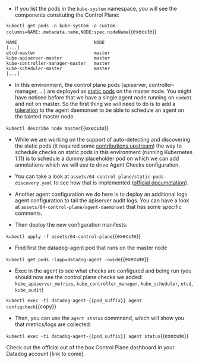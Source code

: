 * If you list the pods in the `kube-system`  namespace, you will see the components consituting the Control Plane:

`kubectl get pods -n kube-system -o custom-columns=NAME:.metadata.name,NODE:spec.nodeName`{{execute}}

```
NAME                             NODE
[...]
etcd-master                      master
kube-apiserver-master            master
kube-controller-manager-master   master
kube-scheduler-master            master
[...]
```

* In this environment, the control plane pods (apiserver, controller-manager, ...)
are deployed as [static pods](https://kubernetes.io/docs/tasks/administer-cluster/static-pod/) on the master node.
You might have noticed before that we have a single agent node running on
`node01` and not on master. So the first thing we will need to do is to add a
[toleration](https://kubernetes.io/docs/concepts/configuration/taint-and-toleration/) to the agent daemonset to be able to schedule an agent on the
tainted master node.

`kubectl describe node master`{{execute}}

* While we are working on the support of auto-detecting and discovering the static
pods (it required some [contributions upstream](https://github.com/DataDog/datadog-agent/issues/2803#issuecomment-494073838)) the way to schedule checks on static pods in this
environment (running Kubernetes 1.11) is to schedule a dummy placeholder pod on
which we can add annotations which we will use to drive Agent Checks
configuration.

* You can take a look at `assets/04-control-plane/static-pods-discovery.yaml` to
see how that is implemented ([official documetation](https://docs.datadoghq.com/agent/autodiscovery/integrations/?tab=kubernetespodannotations#configuration)).

* Another agent configuration we do here is to deploy an additional logs agent
configuration to tail the apiserver audit logs. You can have a look at
`assets/04-control-plane/agent-daemonset` that has some specific comments.

* Then deploy the new configuration manifests:

`kubectl apply -f assets/04-control-plane`{{execute}}
* Find first the datadog-agent pod that runs on the master node

`kubectl get pods -lapp=datadog-agent -owide`{{execute}}
* Exec in the agent to see what checks are configured and being run (you should now see the control plane checks we added: `kube_apiserver_metrics`, `kube_controller_manager`, `kube_scheduler`, `etcd`, `kube_audit`)

`kubectl exec -ti datadog-agent-{{pod_suffix}} agent configcheck`{{copy}}
* Then, you can use the `agent status` commnand, which will show you that metrics/logs are collected:

`kubectl exec -ti datadog-agent-{{pod_suffix}} agent status`{{execute}}

Check out the official out of the box Control Plane dashboard in your Datadog
account [link to come].
